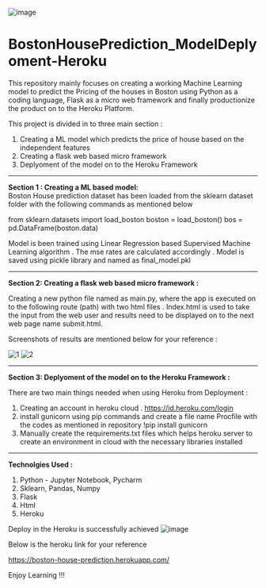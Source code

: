 ![image](https://user-images.githubusercontent.com/63364350/129244420-0898c722-92b8-4b84-bb67-85a43a24d09d.png)

# BostonHousePrediction_ModelDeplyoment-Heroku

This repository mainly focuses on creating a working Machine Learning model to predict the Pricing of the houses in Boston using Python as a coding language, Flask as a micro web framework and finally productionize the product on to the Heroku Platform.

This project is divided in to three main section : <br>
1. Creating a ML model which predicts the price of house based on the independent features <br>
2. Creating a flask web based micro framework <br>
3. Deplyoment of the model on to the Heroku Framework <br>

************************************************
__Section 1 : Creating a ML based model:__  
Boston House prediction dataset has been loaded from the sklearn dataset folder with the following commands as mentioned below

from sklearn.datasets import load_boston
boston = load_boston()
bos = pd.DataFrame(boston.data)

Model is been trained using Linear Regression based Supervised Machine Learning algorithm . The mse rates are calculated accordingly . Model is saved using pickle library and named as final_model.pkl

***********************************************
__Section 2: Creating a flask web based micro framework :__

Creating a new python file named as main.py, where the app is executed on to the following route (path) with two html files . Index.html is used to take the input from the web user and results need to be displayed on to the next web page name submit.html.

Screenshots of results are mentioned below for your reference : 

![1](https://user-images.githubusercontent.com/63364350/128605549-ce47b22d-1254-49d5-af2d-f15bf73d2f1b.PNG)
![2](https://user-images.githubusercontent.com/63364350/128605555-f3af6e82-c52d-4493-b0a2-bcfd02125c18.PNG)

************************************************
__Section 3: Deplyoment of the model on to the Heroku Framework :__

There are two main things needed when using Heroku from Deployment :
1. Creating an account in heroku cloud . https://id.heroku.com/login
2. install gunicorn using pip commands and create a file name Procfile with the codes as mentioned in repository 
       !pip install gunicorn
3. Manually create the requirements.txt files which helps heroku server to create an environment in cloud with the necessary libraries installed 

***********************************************
__Technolgies Used :__ 

1. Python - Jupyter Notebook, Pycharm 
2. Sklearn, Pandas, Numpy 
3. Flask
4. Html
6. Heroku 

Deploy in the Heroku is successfully achieved 
![image](https://user-images.githubusercontent.com/63364350/128606145-5b3bebe6-b12c-4191-8b10-730acd4c9367.png)

Below is the heroku link for your reference 

https://boston-house-prediction.herokuapp.com/

Enjoy Learning !!! 
